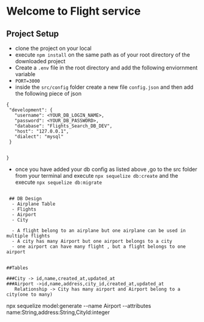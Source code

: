 # Welcome to Flight service

## Project Setup
 - clone the project on your local
 - execute `npm install` on the same path as of your root directory of the downloaded project
 - Create a `.env` file in the root directory and add the following enviornment variable
  - `PORT=3000`
 - inside the `src/config` folder create a new file `config.json` and then add the following piece of json 

 ```
 { 
  "development": {
    "username": <YOUR_DB_LOGIN_NAME>,
    "password": <YOUR_DB_PASSWORD>,
    "database": "Flights_Search_DB_DEV",
    "host": "127.0.0.1",
    "dialect": "mysql"
  }

  
}

 ```
 -  once you have added your db config as listed above ,go to the src folder from your terminal and execute `npx sequelize db:create`
and the execute
`npx sequelize db:migrate`

```

 ## DB Design
  - Airplane Table
  - Flights
  - Airport
  - City
   
  - A flight belong to an airplane but one airplane can be used in multiple flights
  - A city has many Airport but one airport belongs to a city
  - one airport can have many flight , but a flight belongs to one airport


##Tables

###City -> id,name,created_at,updated_at
###Airport ->id,name,address,city_id,created_at,updated_at
   Relationship -> City has many airport and Airport belong to a city(one to many)
```

npx sequelize model:generate --name Airport --attributes name:String,address:String,CityId:integer
```
 
  
  